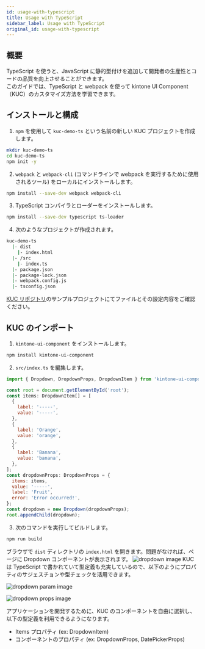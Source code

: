 ```yaml
---
id: usage-with-typescript
title: Usage with TypeScript
sidebar_label: Usage with TypeScript
original_id: usage-with-typescript
---
```

## 概要

TypeScript を使うと、JavaScript に静的型付けを追加して開発者の生産性とコードの品質を向上させることができます。
<br/>
このガイドでは、TypeScript と webpack を使って kintone UI Component（KUC）のカスタマイズ方法を学習できます。

## インストールと構成

1. `npm` を使用して `kuc-demo-ts` という名前の新しい KUC プロジェクトを作成します。
```sh
mkdir kuc-demo-ts
cd kuc-demo-ts
npm init -y
```

2. `webpack` と `webpack-cli` (コマンドラインで webpack を実行するために使用されるツール) をローカルにインストールします。

```sh
npm install --save-dev webpack webpack-cli
```

3. TypeScript コンパイラとローダーをインストールします。
```sh
npm install --save-dev typescript ts-loader
```

4. 次のようなプロジェクトが作成されます。
```sh
kuc-demo-ts
  |- dist
    |- index.html
  |- /src
    |- index.ts
  |- package.json
  |- package-lock.json
  |- webpack.config.js
  |- tsconfig.json
```

[KUC リポジトリ](https://github.com/kintone-labs/kintone-ui-component/tree/master/demos/typescript-app)のサンプルプロジェクトにてファイルとその設定内容をご確認ください。

## KUC のインポート
1. `kintone-ui-component` をインストールします。
```sh
npm install kintone-ui-component
```

2. `src/index.ts` を編集します。
```js
import { Dropdown, DropdownProps, DropdownItem } from 'kintone-ui-component';

const root = document.getElementById('root');
const items: DropdownItem[] = [
  {
    label: '-----',
    value: '-----',
  },
  {
    label: 'Orange',
    value: 'orange',
  },
  {
    label: 'Banana',
    value: 'banana',
  },
];
const dropdownProps: DropdownProps = {
  items: items,
  value: '-----',
  label: 'Fruit',
  error: 'Error occurred!',
};
const dropdown = new Dropdown(dropdownProps);
root.appendChild(dropdown);
```
3. 次のコマンドを実行してビルドします。
```sh
npm run build
```

ブラウザで `dist` ディレクトリの `index.html` を開きます。問題がなければ、ページに Dropdown コンポーネントが表示されます。
![dropdown image](assets/kuc-dropdown.png)
KUC は TypeScript で書かれていて型定義も充実しているので、以下のようにプロパティのサジェスチョンや型チェックを活用できます。

![dropdown param image](assets/kuc-dropdown-param.png)

![dropdown props image](assets/kuc-dropdown-props.png)

アプリケーションを開発するために、KUC のコンポーネントを自由に選択し、以下の型定義を利用できるようになります。
- Items プロパティ (ex: DropdownItem)
- コンポーネントのプロパティ (ex: DropdownProps, DatePickerProps)